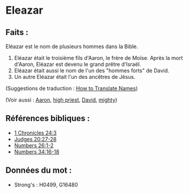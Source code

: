 # Eleazar

## Faits :

Eléazar est le nom de plusieurs hommes dans la Bible.

1. Eléazar était le troisième fils d'Aaron, le frère de Moïse. Après la mort d'Aaron, Eléazar est devenu le grand prêtre d'Israël.
2. Eléazar était aussi le nom de l'un des "hommes forts" de David.
3. Un autre Eléazar était l'un des ancêtres de Jésus.

(Suggestions de traduction : [How to Translate Names](rc://en/ta/man/translate/translate-names))

(Voir aussi : [Aaron](../names/aaron.md), [high priest](../kt/highpriest.md), [David](../names/david.md), [mighty](../other/mighty.md))

## Références bibliques :

* [1 Chronicles 24:3](rc://en/tn/help/1ch/24/03)
* [Judges 20:27-28](rc://en/tn/help/jdg/20/27)
* [Numbers 26:1-2](rc://en/tn/help/num/26/01)
* [Numbers 34:16-18](rc://en/tn/help/num/34/16)

## Données du mot :

* Strong's : H0499, G16480
